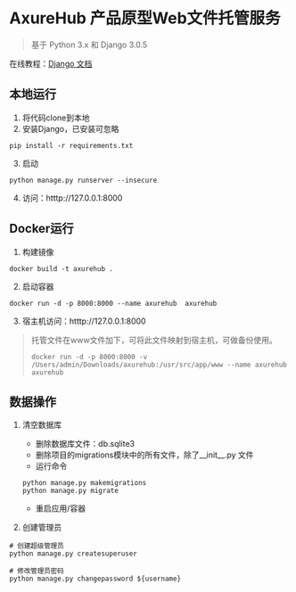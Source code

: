 # AxureHub 产品原型Web文件托管服务
> 基于 Python 3.x 和 Django 3.0.5

在线教程：[Django 文档](https://docs.djangoproject.com/zh-hans/3.1/)

## 本地运行

1. 将代码clone到本地
2. 安装Django，已安装可忽略
```
pip install -r requirements.txt
```
3. 启动
```
python manage.py runserver --insecure
```
4. 访问：htttp://127.0.0.1:8000




## Docker运行

1. 构建镜像
```
docker build -t axurehub .
```

2. 启动容器
```
docker run -d -p 8000:8000 --name axurehub  axurehub
```
3. 宿主机访问：htttp://127.0.0.1:8000

> 托管文件在www文件加下，可将此文件映射到宿主机，可做备份使用。
> ```
> docker run -d -p 8000:8000 -v /Users/admin/Downloads/axurehub:/usr/src/app/www --name axurehub  axurehub
> ```



## 数据操作

1. 清空数据库
    - 删除数据库文件：db.sqlite3
    - 删除项目的migrations模块中的所有文件，除了__init__.py 文件
    - 运行命令
    ```
    python manage.py makemigrations
    python manage.py migrate    
    ```
    - 重启应用/容器

2. 创建管理员

```
# 创建超级管理员
python manage.py createsuperuser

# 修改管理员密码
python manage.py changepassword ${username}
```
